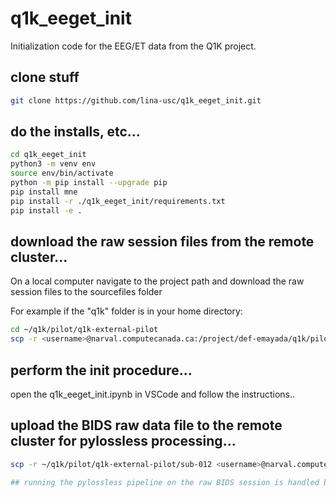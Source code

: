 # q1k_eeget_init
Initialization code for the EEG/ET data from the Q1K project.

## clone stuff
```bash
git clone https://github.com/lina-usc/q1k_eeget_init.git
```

## do the installs, etc...
```bash
cd q1k_eeget_init
python3 -m venv env
source env/bin/activate
python -m pip install --upgrade pip
pip install mne
pip install -r ./q1k_eeget_init/requirements.txt
pip install -e .
```

## download the raw session files from the remote cluster...
On a local computer navigate to the project path and download the raw session files to the sourcefiles folder

For example if the "q1k" folder is in your home directory:

```bash
cd ~/q1k/pilot/q1k-external-pilot
scp -r <username>@narval.computecanada.ca:/project/def-emayada/q1k/pilot/q1k-external-pilot/sourcefiles/012_1 sourcefiles
```

## perform the init procedure...
open the q1k_eeget_init.ipynb in VSCode and follow the instructions..

## upload the BIDS raw data file to the remote cluster for pylossless processing...

```bash
scp -r ~/q1k/pilot/q1k-external-pilot/sub-012 <username>@narval.computecanada.ca:/prject/def-emayada/q1k/pilot/q1k-external-pilot

## running the pylossless pipeline on the raw BIDS session is handled by the q1k_pylossless package at... 

